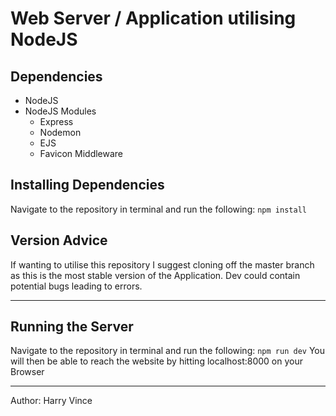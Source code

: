 # Web Server / Application utilising NodeJS
## Dependencies
* NodeJS
* NodeJS Modules
    * Express
    * Nodemon
    * EJS
    * Favicon Middleware

## Installing Dependencies
Navigate to the repository in terminal and run the following: 
`npm install`

## Version Advice
If wanting to utilise this repository I suggest cloning off the master branch as this is the most stable version of the Application. Dev could contain potential bugs leading to errors.

---

## Running the Server
Navigate to the repository in terminal and run the following:
`npm run dev`
You will then be able to reach the website by hitting localhost:8000 on your Browser

---

Author: Harry Vince